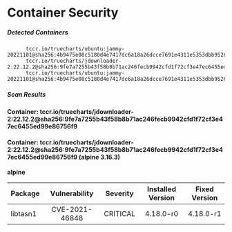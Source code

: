 # Container Security

##### Detected Containers

          tccr.io/truecharts/ubuntu:jammy-20221101@sha256:4b9475e08c5180d4e7417dc6a18a26dcce7691e4311e5353dbb952645c5ff43f
          tccr.io/truecharts/jdownloader-2:22.12.2@sha256:9fe7a7255b43f58b8b71ac246fecb9942cfd1f72cf3e47ec6455ed99e86756f9
          tccr.io/truecharts/ubuntu:jammy-20221101@sha256:4b9475e08c5180d4e7417dc6a18a26dcce7691e4311e5353dbb952645c5ff43f

##### Scan Results

**Container: tccr.io/truecharts/jdownloader-2:22.12.2@sha256:9fe7a7255b43f58b8b71ac246fecb9942cfd1f72cf3e47ec6455ed99e86756f9**

#### Container: tccr.io/truecharts/jdownloader-2:22.12.2@sha256:9fe7a7255b43f58b8b71ac246fecb9942cfd1f72cf3e47ec6455ed99e86756f9 (alpine 3.16.3)
    

**alpine**

      
| Package         |    Vulnerability   |   Severity  |  Installed Version | Fixed Version |
|:----------------|:------------------:|:-----------:|:------------------:|:-------------:|
| libtasn1         |    CVE-2021-46848   |   CRITICAL  |  4.18.0-r0 | 4.18.0-r1 |

